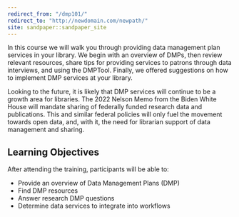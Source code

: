 ```yaml
---
redirect_from: "/dmp101/"
redirect_to: "http://newdomain.com/newpath/"
site: sandpaper::sandpaper_site
---
```


In this course we will walk you through providing data management plan services in your library. We begin with an overview of DMPs, then review relevant resources, share tips for providing services to patrons through data interviews, and using the DMPTool. Finally, we offered suggestions on how to implement DMP services at your library.

Looking to the future, it is likely that DMP services will continue to be a growth area for libraries. The 2022 Nelson Memo from the Biden White House will mandate sharing of federally funded research data and publications. This and similar federal policies will only fuel the movement towards open data, and, with it, the need for librarian support of data management and sharing.

## Learning Objectives

After attending the training, participants will be able to:

-   Provide an overview of Data Management Plans (DMP)
-   Find DMP resources
-   Answer research DMP questions
-   Determine data services to integrate into workflows
